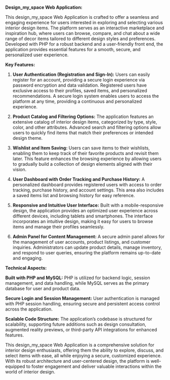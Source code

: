 **Design_my_space Web Application:**

This design_my_space Web Application is crafted to offer a seamless and engaging experience for users interested in exploring and selecting various interior design items. The platform serves as an interactive marketplace and inspiration hub, where users can browse, compare, and chat about a wide range of decor items tailored to different design styles and preferences. Developed with PHP for a robust backend and a user-friendly front end, the application provides essential features for a smooth, secure, and personalized user experience.

**Key Features:**

1. **User Authentication (Registration and Sign-In):**
Users can easily register for an account, providing a secure login experience via password encryption and data validation.
Registered users have exclusive access to their profiles, saved items, and personalized recommendations.
A secure login system enables users to access the platform at any time, providing a continuous and personalized experience.

2. **Product Catalog and Filtering Options:**
The application features an extensive catalog of interior design items, categorized by type, style, color, and other attributes.
Advanced search and filtering options allow users to quickly find items that match their preferences or intended design theme.

3. **Wishlist and Item Saving:**
Users can save items to their wishlists, enabling them to keep track of their favorite products and revisit them later.
This feature enhances the browsing experience by allowing users to gradually build a collection of design elements aligned with their vision.

4. **User Dashboard with Order Tracking and Purchase History:**
A personalized dashboard provides registered users with access to order tracking, purchase history, and account settings.
This area also includes a saved items list and browsing history for easy reference.

5. **Responsive and Intuitive User Interface:**
Built with a mobile-responsive design, the application provides an optimized user experience across different devices, including tablets and smartphones.
The interface incorporates an intuitive design, making it easy for users to browse items and manage their profiles seamlessly.

6. **Admin Panel for Content Management:**
A secure admin panel allows for the management of user accounts, product listings, and customer inquiries.
Administrators can update product details, manage inventory, and respond to user queries, ensuring the platform remains up-to-date and engaging.


**Technical Aspects:**

**Built with PHP and MySQL:** PHP is utilized for backend logic, session management, and data handling, while MySQL serves as the primary database for user and product data.

**Secure Login and Session Management:** User authentication is managed with PHP session handling, ensuring secure and persistent access control across the application.

**Scalable Code Structure:** The application’s codebase is structured for scalability, supporting future additions such as design consultation, augmented reality previews, or third-party API integrations for enhanced features.

This design_my_space Web Application is a comprehensive solution for interior design enthusiasts, offering them the ability to explore, discuss, and select items with ease, all while enjoying a secure, customized experience. With its robust architecture and user-centered design, the platform is well-equipped to foster engagement and deliver valuable interactions within the world of interior design.

